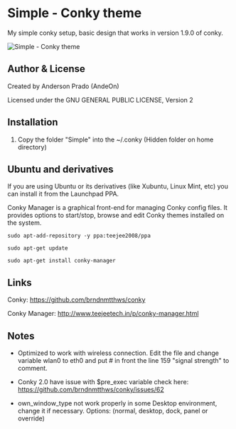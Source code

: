 Simple - Conky theme
=================================

My simple conky setup, basic design that works in version 1.9.0 of conky.

![Simple - Conky theme](https://github.com/andeon/conky-simple/blob/master/Simple/Simple.jpg)



Author & License
-----------------
Created by Anderson Prado (AndeOn)

Licensed under the GNU GENERAL PUBLIC LICENSE, Version 2

Installation
------------
1. Copy the folder "Simple" into the ~/.conky (Hidden folder on home directory)

Ubuntu and derivatives
-----
If you are using Ubuntu or its derivatives (like Xubuntu, Linux Mint, etc) you can install it from the Launchpad PPA.

Conky Manager is a graphical front-end for managing Conky config files. It provides options to start/stop, browse and edit Conky themes installed on the system. 

`sudo apt-add-repository -y ppa:teejee2008/ppa`

`sudo apt-get update`

`sudo apt-get install conky-manager`

Links
-----

Conky: https://github.com/brndnmtthws/conky

Conky Manager: http://www.teejeetech.in/p/conky-manager.html

Notes
-----
- Optimized to work with wireless connection. Edit the file and change variable wlan0 to eth0 and put # in front the line 159 "signal strength" to comment.

- Conky 2.0 have issue with $pre_exec variable check here: https://github.com/brndnmtthws/conky/issues/62

- own_window_type not work properly in some Desktop environment, change it if necessary. Options:  (normal, desktop, dock, panel or override)

